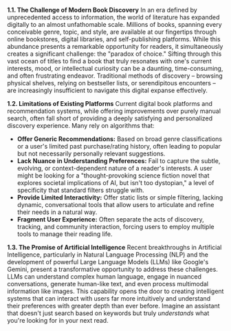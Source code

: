 **1.1. The Challenge of Modern Book Discovery**
In an era defined by unprecedented access to information, the world of literature has expanded digitally to an almost unfathomable scale. Millions of books, spanning every conceivable genre, topic, and style, are available at our fingertips through online bookstores, digital libraries, and self-publishing platforms. While this abundance presents a remarkable opportunity for readers, it simultaneously creates a significant challenge: the "paradox of choice." Sifting through this vast ocean of titles to find a book that truly resonates with one's current interests, mood, or intellectual curiosity can be a daunting, time-consuming, and often frustrating endeavor. Traditional methods of discovery – browsing physical shelves, relying on bestseller lists, or serendipitous encounters – are increasingly insufficient to navigate this digital expanse effectively.

**1.2. Limitations of Existing Platforms**
Current digital book platforms and recommendation systems, while offering improvements over purely manual search, often fall short of providing a deeply satisfying and personalized discovery experience. Many rely on algorithms that:
*   **Offer Generic Recommendations:** Based on broad genre classifications or a user's limited past purchase/rating history, often leading to popular but not necessarily personally relevant suggestions.
*   **Lack Nuance in Understanding Preferences:** Fail to capture the subtle, evolving, or context-dependent nature of a reader's interests. A user might be looking for a "thought-provoking science fiction novel that explores societal implications of AI, but isn't too dystopian," a level of specificity that standard filters struggle with.
*   **Provide Limited Interactivity:** Offer static lists or simple filtering, lacking dynamic, conversational tools that allow users to articulate and refine their needs in a natural way.
*   **Fragment User Experience:** Often separate the acts of discovery, tracking, and community interaction, forcing users to employ multiple tools to manage their reading life.

**1.3. The Promise of Artificial Intelligence**
Recent breakthroughs in Artificial Intelligence, particularly in Natural Language Processing (NLP) and the development of powerful Large Language Models (LLMs) like Google's Gemini, present a transformative opportunity to address these challenges. LLMs can understand complex human language, engage in nuanced conversations, generate human-like text, and even process multimodal information like images. This capability opens the door to creating intelligent systems that can interact with users far more intuitively and understand their preferences with greater depth than ever before. Imagine an assistant that doesn't just search based on keywords but truly *understands* what you're looking for in your next read.

